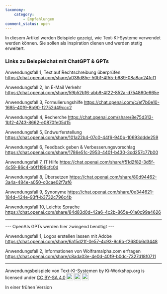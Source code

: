 ```yaml
---
taxonomy:
    category:
        - Empfehlungen
comment_status: open          
---
```

In diesem Artikel werden Beispiele gezeigt, wie Text-KI-Systeme verwendet werden können. Sie sollen als Inspiration dienen und werden stetig erweitert. 

### Links zu Beispielchat mit ChatGPT & GPTs
Anwendungsfall 1, Text auf Rechtschreibung überprüfen <https://chat.openai.com/share/a038d85e-50b1-4f55-b689-08a8ac24fcf1>

Anwendungsfall 2, Im E-Mail Verkehr <https://chat.openai.com/share/59b52b16-abb8-4f22-852a-d754860e665e>

Anwendungsfall 3, Formulierungshilfe <https://chat.openai.com/c/ef7b0e10-1685-40f9-8b90-f2752d49ccc2>

Anwendungsfall 4, Recherche <https://chat.openai.com/share/8e75d313-1b12-4743-8662-e0870fe05d15>

Anwendungsfall 5, Endwurferstellung <https://chat.openai.com/share/101a22b4-07c0-44f6-940b-10693ddde259>

Anwendungsfall 6, Feedback geben & Verbesserungsvorschlag <https://chat.openai.com/share/1786e51c-2953-4401-b430-3cd257c77b00> <!-- Sollte dringend verbessert werden -->

Anwendungsfall 7, IT Hilfe <https://chat.openai.com/share/f51d2f82-3d5f-4c59-86c4-b0f1199cfc0d>

Anwendungsfall 8, Übersetzen <https://chat.openai.com/share/80d94462-3a4a-484e-a050-c0cae02f7af6>

Anwendungsfall 9, Synonyme  <https://chat.openai.com/share/0e344621-184d-424e-93ff-b3732c796c4b>

Anwendungsfall 10, Leichte Sprache <https://chat.openai.com/share/84d83d0d-42a6-4c2b-865e-01a0c99a4626>

<hr>
--- OpenAIs GPTs werden hier zwingend benötigt ---

Anwendungsfall 1, Logos erstellen lassen mit Adobe https://chat.openai.com/share/6a15d21f-0e57-4c93-9c6b-f2680b6d3448

Anwendungsfall 2, Informationen von Wolframalpha.com erfragen https://chat.openai.com/share/c8ada03e-4e0d-40f9-b0dc-7327d18f0711

<hr>

 <p xmlns:cc="http://creativecommons.org/ns#" xmlns:dct="http://purl.org/dc/terms/"><span property="dct:title">Anwendungsbeispiele von Text-KI-Systemen</span> by <span property="cc:attributionName">Ki-Workshop.org</span> is licensed under <a href="https://creativecommons.org/licenses/by-sa/4.0/?ref=chooser-v1" target="_blank" rel="license noopener noreferrer" style="display:inline-block;">CC BY-SA 4.0<img style="height:22px!important;margin-left:3px;vertical-align:text-bottom;" src="https://mirrors.creativecommons.org/presskit/icons/cc.svg?ref=chooser-v1" alt=""><img style="height:22px!important;margin-left:3px;vertical-align:text-bottom;" src="https://mirrors.creativecommons.org/presskit/icons/by.svg?ref=chooser-v1" alt=""><img style="height:22px!important;margin-left:3px;vertical-align:text-bottom;" src="https://mirrors.creativecommons.org/presskit/icons/sa.svg?ref=chooser-v1" alt=""></a></p> 
In einer frühen Version


